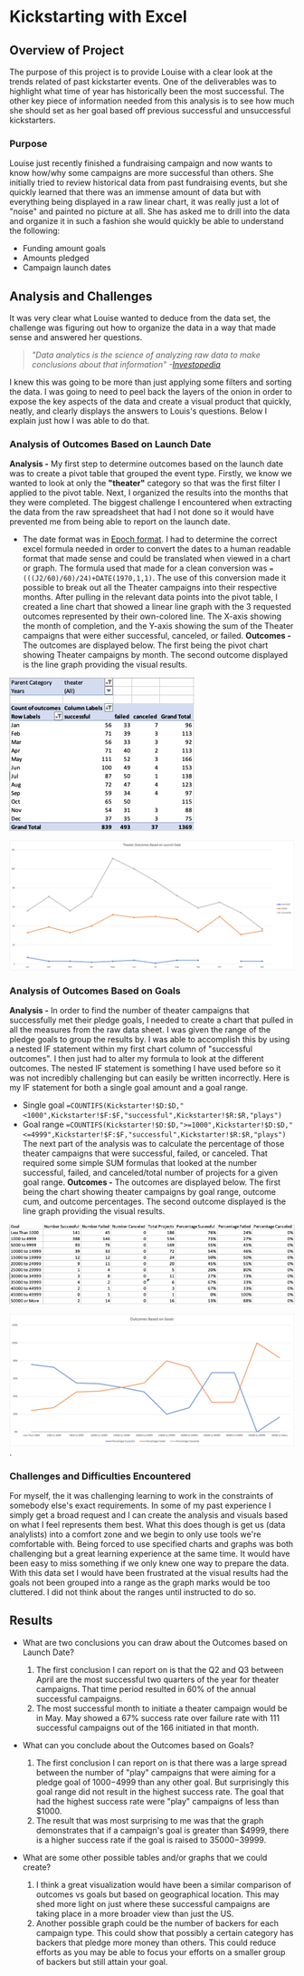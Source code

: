 # Kickstarting with Excel

## Overview of Project
The purpose of this project is to provide Louise with a clear look at the trends related of past kickstarter events. One of the deliverables was to highlight what time of year has historically been the most successful. The other key piece of information needed from this analysis is to see how much she should set as her goal based off previous successful and unsuccessful kickstarters. 
### Purpose
Louise just recently finished a fundraising campaign and now wants to know how/why some campaigns are more successful than others. She initially tried to review historical data from past fundraising events, but she quickly learned that there was an immense amount of data but with everything being displayed in a raw linear chart, it was really just a lot of "noise" and painted no picture at all. She has asked me to drill into the data and organize it in such a fashion she would quickly be able to understand the following:
- Funding amount goals
- Amounts pledged
- Campaign launch dates
## Analysis and Challenges
It was very clear what Louise wanted to deduce from the data set, the challenge was figuring out how to organize the data in a way that made sense and answered her questions.
> *"Data analytics is the science of analyzing raw data to make conclusions about that information"*
>                                                 *-[Investopedia](https://www.investopedia.com/terms/d/data-analytics.asp)*                               

I knew this was going to be more than just applying some filters and sorting the data. I was going to need to peel back the layers of the onion in order to expose the key aspects of the data and create a visual product that quickly, neatly, and clearly displays the answers to Louis's questions. Below I explain just how I was able to do that.
### Analysis of Outcomes Based on Launch Date
**Analysis -** My first step to determine outcomes based on the launch date was to create a pivot table that grouped the event type. Firstly, we know we wanted to look at only the **"theater"** category so that was the first filter I applied to the pivot table. Next, I organized the results into the months that they were completed. The biggest challenge I encountered when extracting the data from the raw spreadsheet that had I not done so it would have prevented me from being able to report on the launch date.
- The date format was in [Epoch format](https://www.epochconverter.com/). I had to determine the correct excel formula needed in order to convert the dates to a human readable format that made sense and could be translated when viewed in a chart or graph. The formula used that made for a clean conversion was ```=(((J2/60)/60)/24)+DATE(1970,1,1)```. The use of this conversion made it possible to break out all the Theater campaigns into their respective months. After pulling in the relevant data points into the pivot table, I created a line chart that showed a linear line graph with the 3 requested outcomes represented by their own-colored line. The X-axis showing the month of completion, and the Y-axis showing the sum of the Theater campaigns that were either successful, canceled, or failed.
**Outcomes -** The outcomes are displayed below. The first being the pivot chart showing Theater campaigns by month. The second outcome displayed is the line graph providing the visual results.
  
![Outcomes vs Launch Date Pivot](https://github.com/TONY-H83/kickstarter-analysis/blob/main/Resources/Outcomes%20vs%20launch%20Date.png)

![Outcomes Based on Launch Date](https://github.com/TONY-H83/kickstarter-analysis/blob/main/Resources/Theater_Outcomes_vs_Launch.png)
### Analysis of Outcomes Based on Goals
**Analysis -** In order to find the number of theater campaigns that successfully met their pledge goals, I needed to create a chart that pulled in all the measures from the raw data sheet. I was given the range of the pledge goals to group the results by. I was able to accomplish this by using a nested IF statement within my first chart column of "successful outcomes". I then just had to alter my formula to look at the different outcomes. The nested IF statement is something I have used before so it was not incredibly challenging but can easily be written incorrectly. Here is my IF statement for both a single goal amount and a goal range. 
- Single goal ```=COUNTIFS(Kickstarter!$D:$D,"<1000",Kickstarter!$F:$F,"successful",Kickstarter!$R:$R,"plays")```
- Goal range ```=COUNTIFS(Kickstarter!$D:$D,">=1000",Kickstarter!$D:$D,"<=4999",Kickstarter!$F:$F,"successful",Kickstarter!$R:$R,"plays")```
The next part of the analysis was to calculate the percentage of those theater campaigns that were successful, failed, or canceled. That required some simple SUM formulas that looked at the number successful, failed, and canceled/total number of projects for a given goal range. 
**Outcomes -** The outcomes are displayed below. The first being the chart showing theater campaigns by goal range, outcome cum, and outcome percentages. The second outcome displayed is the line graph providing the visual results.

![Outcomes by goal chart](https://github.com/TONY-H83/kickstarter-analysis/blob/main/Resources/Outcomes%20vs%20goal%20chart-V2.png)

![Outcomes Based on Goals](https://github.com/TONY-H83/kickstarter-analysis/blob/main/Resources/Outcomes_vs_Goals.png). 
### Challenges and Difficulties Encountered
For myself, the it was challenging learning to work in the constraints of somebody else's exact requirements. In some of my past experience I simply get a broad request and I can create the analysis and visuals based on what I feel represents them best. What this does though is get us (data analylists) into a comfort zone and we begin to only use tools we're comfortable with. Being forced to use specified charts and graphs was both challenging but a great learning experience at the same time. It would have been easy to miss something if we only knew one way to prepare the data. With this data set I would have been frustrated at the visual results had the goals not been grouped into a range as the graph marks would be too cluttered. I did not think about the ranges until instructed to do so. 
## Results

- What are two conclusions you can draw about the Outcomes based on Launch Date?
  1. The first conclusion I can report on is that the Q2 and Q3 between April are the most successful two quarters of the year for theater campaigns. That time period resulted in 60% of the annual successful campaigns.
  2. The most successful month to initiate a theater campaign would be in May. May showed a 67% success rate over failure rate with 111 successful campaigns out of the 166 initiated in that month. 

- What can you conclude about the Outcomes based on Goals?
  1. The first conclusion I can report on is that there was a large spread between the number of "play" campaigns that were aiming for a pledge goal of $1000-$4999 than any other goal. But surprisingly this goal range did not result in the highest success rate. The goal that had the highest success rate were "play" campaigns of less than $1000.
  2. The result that was most surprising to me was that the graph demonstrates that if a campaign's goal is greater than $4999, there is a higher success rate if the goal is raised to $35000-$39999.  
- What are some other possible tables and/or graphs that we could create?
  1. I think a great visualization would have been a similar comparison of outcomes vs goals but based on geographical location. This may shed more light on just where these successful campaigns are taking place in a more broader view than just the US.
  2. Another possible graph could be the number of backers for each campaign type. This could show that possibly a certain category has backers that pledge more money than others. This could reduce efforts as you may be able to focus your efforts on a smaller group of backers but still attain your goal.
